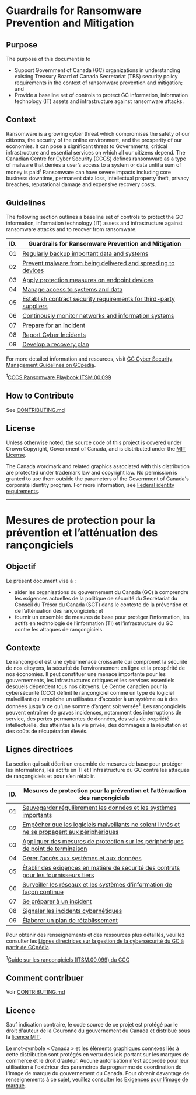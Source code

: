 # Guardrails for Ransomware Prevention and Mitigation

## Purpose

The purpose of this document is to

- Support Government of Canada (GC) organizations in understanding existing Treasury Board of Canada Secretariat (TBS) security policy requirements in the context of ransomware prevention and mitigation; and
- Provide a baseline set of controls to protect GC information, information technology (IT) assets and infrastructure against ransomware attacks.

## Context

Ransomware is a growing cyber threat which compromises the safety of our citizens, the security of the online environment, and the
prosperity of our economies. It can pose a significant threat to Governments, critical infrastructure and essential services on which
all our citizens depend. The Canadian Centre for Cyber Security (CCCS) defines ransomware as a type of malware that denies a user’s
access to a system or data until a sum of money is paid<sup>1</sup> Ransomware can have severe impacts including core business downtime,
permanent data loss, intellectual property theft, privacy breaches, reputational damage and expensive recovery costs.

## Guidelines

The following section outlines a baseline set of controls to protect the GC information, information technology (IT) assets and
infrastructure against ransomware attacks and to recover from ransomware.

| ID. | Guardrails for Ransomware Prevention and Mitigation                                                                                               |
| --- | ------------------------------------------------------------------------------------------------------------------------------------------------- |
| 01  | [Regularly backup important data and systems](EN/01_Regularly-Backup-Important-Data-and-Systems.md)                                               |
| 02  | [Prevent malware from being delivered and spreading to devices](EN/02_Prevent-Malware-From-Being-Delivered-and-Spreading-to-Devices.md)           |
| 03  | [Apply protection measures on endpoint devices](EN/03_Apply-Protection-Measures-on-Endpoint-Devices.md)                                           |
| 04  | [Manage access to systems and data](EN/04_Manage-Access-to-Systems-and-Data.md)                                                                   |
| 05  | [Establish contract security requirements for third-party suppliers](EN/05_Establish-Contract-Security-Requirements-for-Third-Party-Suppliers.md) |
| 06  | [Continously monitor networks and information systems](EN/06_Continuously-Monitor-Networks-and-Systems.md)                                        |
| 07  | [Prepare for an incident](EN/07_Prepare-for-an-Incident.md)                                                                                       |
| 08  | [Report Cyber Incidents](EN/08_Report-Cyber-Incidents.md)                                                                                         |
| 09  | [Develop a recovery plan](EN/09_Develop-a-Recovery-Plan.md)                                                                                       |

For more detailed information and resources, visit [GC Cyber Security Management Guidelines on GCpedia](https://www.gcpedia.gc.ca/wiki/GC_Cyber_Security_Management_Recover).

<sup>1</sup>[CCCS Ransomware Playbook ITSM.00.099](https://www.cyber.gc.ca/en/guidance/ransomware-playbook-itsm00099)

## How to Contribute

See [CONTRIBUTING.md](CONTRIBUTING.md)

## License

Unless otherwise noted, the source code of this project is covered under Crown Copyright, Government of Canada, and is distributed under the [MIT License](LICENSE).

The Canada wordmark and related graphics associated with this distribution are protected under trademark law and copyright law. No permission is granted to use them outside the parameters of the Government of Canada's corporate identity program. For more information, see [Federal identity requirements](https://www.canada.ca/en/treasury-board-secretariat/topics/government-communications/federal-identity-requirements.html).

---

# Mesures de protection pour la prévention et l’atténuation des rançongiciels

## Objectif

Le présent document vise à :

- aider les organisations du gouvernement du Canada (GC) à comprendre les exigences actuelles de la politique de sécurité du Secrétariat du Conseil du Trésor du Canada (SCT) dans le contexte de la prévention et de l’atténuation des rançongiciels; et
- fournir un ensemble de mesures de base pour protéger l’information, les actifs en technologie de l’information (TI) et l’infrastructure du GC contre les attaques de rançongiciels.

## Contexte

Le rançongiciel est une cybermenace croissante qui compromet la sécurité de nos citoyens, la sécurité de l’environnement en ligne et la prospérité de nos économies. Il peut constituer une menace importante pour les gouvernements, les infrastructures critiques et les services essentiels desquels dépendent tous nos citoyens. Le Centre canadien pour la cybersécurité (CCC) définit le rançongiciel comme un type de logiciel malveillant qui empêche un utilisateur d’accéder à un système ou à des données jusqu’à ce qu’une somme d’argent soit versée<sup>1</sup>. Les rançongiciels peuvent entraîner de graves incidences, notamment des interruptions de service, des pertes permanentes de données, des vols de propriété intellectuelle, des atteintes à la vie privée, des dommages à la réputation et des coûts de récupération élevés.

## Lignes directrices

La section qui suit décrit un ensemble de mesures de base pour protéger les informations, les actifs en TI et l’infrastructure du GC contre les attaques de rançongiciels et pour s’en rétablir.

| ID. | Mesures de protection pour la prévention et l’atténuation des rançongiciels                                                                                             |
| --- | ----------------------------------------------------------------------------------------------------------------------------------------------------------------------- |
| 01  | [Sauvegarder régulièrement les données et les systèmes importants](FR/01_Sauvegarder-régulièrement-les-données-et-les-systèmes-importants.md)                                                |
| 02  | [Empêcher que les logiciels malveillants ne soient livrés et ne se propagent aux périphériques](FR/02_Empêcher-que-les-logiciels-malveillants-ne-soient-livrés-et-ne-se-propagent-aux-périphériques.md) |
| 03  | [Appliquer des mesures de protection sur les périphériques de point de terminaison](FR/03_Appliquer-des-mesures-de-protection-sur-les-périphériques-de-point-de-terminaison.md)                             |
| 04  | [Gérer l’accès aux systèmes et aux données](FR/04_Gérer-l’accès-aux-systèmes-et-aux-données.md)                                                                                 |
| 05  | [Établir des exigences en matière de sécurité des contrats pour les fournisseurs tiers](FR/05_Établir-des-exigences-en-matière-de-sécurité-des-contrats-pour-les-fournisseurs-tiers.md)    |
| 06  | [Surveiller les réseaux et les systèmes d’information de façon continue](FR/06_Surveiller-les-réseaux-et-les-systèmes-de-façon-continue.md)                                            |
| 07  | [Se préparer à un incident](FR/07_Se-préparer-à-un-incident.md)                                                                                                           |
| 08  | [Signaler les incidents cybernétiques](FR/08_Signaler-les-incidents-cybernétiques.md)                                                                                                               |
| 09  | [Élaborer un plan de rétablissement](FR/09_Élaborer-un-plan-de-rétablissement.md)                                                                                                  |

Pour obtenir des renseignements et des ressources plus détaillés, veuillez consulter les [Lignes directrices sur la gestion de la cybersécurité du GC à partir de GCpédia](https://www.gcpedia.gc.ca/wiki/Orientation_sur_la_cybers%C3%A9curit%C3%A9_du_GC).

<sup>1</sup>[Guide sur les rançongiciels (ITSM.00.099) du CCC](https://www.cyber.gc.ca/fr/orientation/guide-sur-les-rancongiciels-itsm00099)

## Comment contribuer

Voir [CONTRIBUTING.md](CONTRIBUTING.md)

## Licence

Sauf indication contraire, le code source de ce projet est protégé par le droit d'auteur de la Couronne du gouvernement du Canada et distribué sous la [licence MIT](LICENSE).

Le mot-symbole « Canada » et les éléments graphiques connexes liés à cette distribution sont protégés en vertu des lois portant sur les marques de commerce et le droit d'auteur. Aucune autorisation n'est accordée pour leur utilisation à l'extérieur des paramètres du programme de coordination de l'image de marque du gouvernement du Canada. Pour obtenir davantage de renseignements à ce sujet, veuillez consulter les [Exigences pour l'image de marque](https://www.canada.ca/fr/secretariat-conseil-tresor/sujets/communications-gouvernementales/exigences-image-marque.html).
